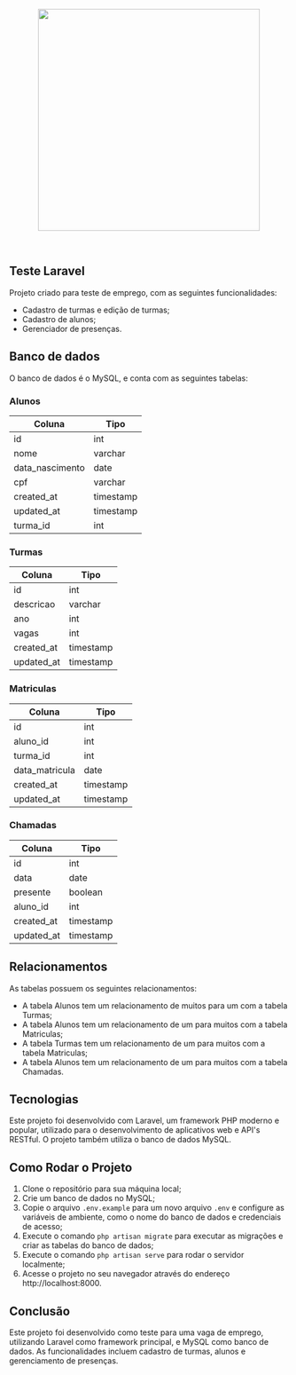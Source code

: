 <p align="center"><a href="https://laravel.com" target="_blank"><img src="https://raw.githubusercontent.com/laravel/art/master/logo-lockup/5%20SVG/2%20CMYK/1%20Full%20Color/laravel-logolockup-cmyk-red.svg" width="400"></a></p>
<br>

## Teste Laravel

Projeto criado para teste de emprego, com as seguintes funcionalidades:

- Cadastro de turmas e edição de turmas;
- Cadastro de alunos;
- Gerenciador de presenças.

## Banco de dados

O banco de dados é o MySQL, e conta com as seguintes tabelas:

### Alunos

| Coluna        | Tipo       |
| ------------- | ---------- |
| id            | int        |
| nome          | varchar    |
| data_nascimento | date      |
| cpf           | varchar    |
| created_at    | timestamp  |
| updated_at    | timestamp  |
| turma_id      | int        |

### Turmas

| Coluna        | Tipo       |
| ------------- | ---------- |
| id            | int        |
| descricao     | varchar    |
| ano           | int        |
| vagas         | int        |
| created_at    | timestamp  |
| updated_at    | timestamp  |

### Matriculas

| Coluna        | Tipo       |
| ------------- | ---------- |
| id            | int        |
| aluno_id      | int        |
| turma_id      | int        |
| data_matricula| date       |
| created_at    | timestamp  |
| updated_at    | timestamp  |

### Chamadas

| Coluna        | Tipo       |
| ------------- | ---------- |
| id            | int        |
| data          | date       |
| presente      | boolean    |
| aluno_id      | int        |
| created_at    | timestamp  |
| updated_at    | timestamp  |

## Relacionamentos

As tabelas possuem os seguintes relacionamentos:

- A tabela Alunos tem um relacionamento de muitos para um com a tabela Turmas;
- A tabela Alunos tem um relacionamento de um para muitos com a tabela Matriculas;
- A tabela Turmas tem um relacionamento de um para muitos com a tabela Matriculas;
- A tabela Alunos tem um relacionamento de um para muitos com a tabela Chamadas.

## Tecnologias

Este projeto foi desenvolvido com Laravel, um framework PHP moderno e popular, utilizado para o desenvolvimento de aplicativos web e API's RESTful. O projeto também utiliza o banco de dados MySQL.


## Como Rodar o Projeto

1. Clone o repositório para sua máquina local;
2. Crie um banco de dados no MySQL;
3. Copie o arquivo `.env.example` para um novo arquivo `.env` e configure as variáveis de ambiente, como o nome do banco de dados e credenciais de acesso;
4. Execute o comando `php artisan migrate` para executar as migrações e criar as tabelas do banco de dados;
5. Execute o comando `php artisan serve` para rodar o servidor localmente;
6. Acesse o projeto no seu navegador através do endereço http://localhost:8000.

## Conclusão

Este projeto foi desenvolvido como teste para uma vaga de emprego, utilizando Laravel como framework principal, e MySQL como banco de dados. As funcionalidades incluem cadastro de turmas, alunos e gerenciamento de presenças.

